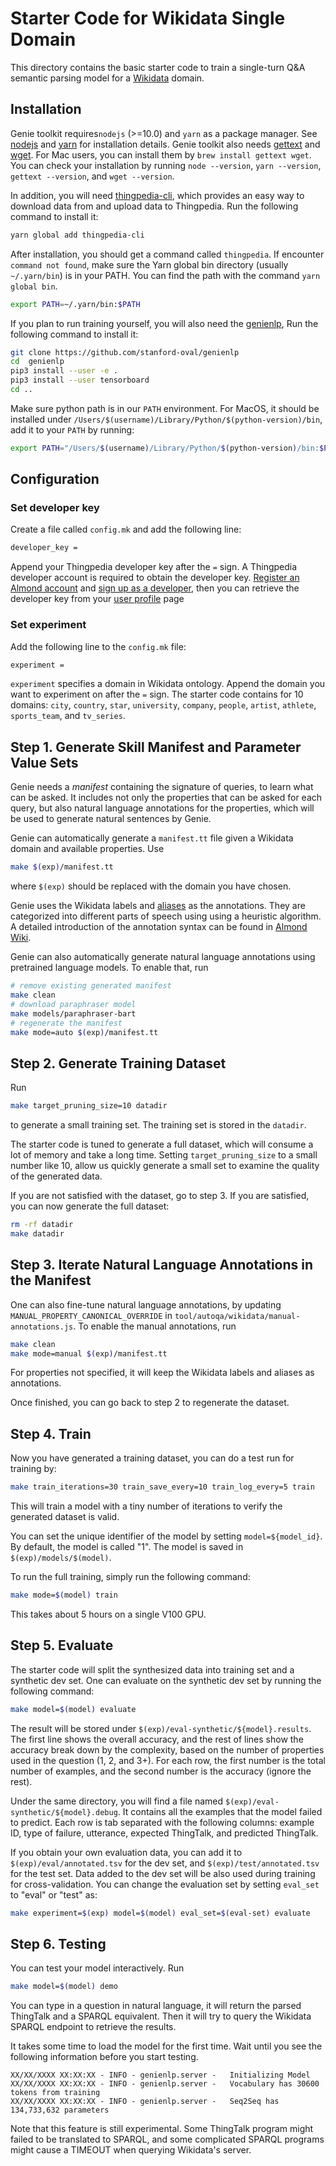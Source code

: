 # Starter Code for Wikidata Single Domain

This directory contains the basic starter code to train a single-turn
Q\&A semantic parsing model for a [Wikidata](https://wikidata.org) domain.

## Installation
Genie toolkit requires`nodejs` (>=10.0) and `yarn` as a package manager. 
See [nodejs](https://nodejs.org/en/download/) and [yarn](https://classic.yarnpkg.com/en/docs/install/) for installation details. 
Genie toolkit also needs [gettext](https://www.gnu.org/software/gettext/) and [wget](https://www.gnu.org/software/wget/). 
For Mac users, you can install them by `brew install gettext wget`. 
You can check your installation by running `node --version`, `yarn --version`, `gettext --version`, and `wget --version`.

In addition, you will need [thingpedia-cli](https://github.com/stanford-oval/thingpedia-cli),
which provides an easy way to download data from and upload data to Thingpedia. 
Run the following command to install it: 
```bash
yarn global add thingpedia-cli
```

After installation, you should get a command called `thingpedia`.
If encounter `command not found`, make sure the Yarn global bin directory
(usually `~/.yarn/bin`) is in your PATH. You can find the path with the command
`yarn global bin`.

```bash
export PATH=~/.yarn/bin:$PATH
```

If you plan to run training yourself, you will also need the [genienlp](),
Run the following command to install it:
```bash
git clone https://github.com/stanford-oval/genienlp
cd  genienlp
pip3 install --user -e .
pip3 install --user tensorboard
cd ..

```
Make sure python path is in our `PATH` environment. 
For MacOS, it should be installed under `/Users/$(username)/Library/Python/$(python-version)/bin`,
add it to your `PATH` by running:
```bash
export PATH="/Users/$(username)/Library/Python/$(python-version)/bin:$PATH"
```

## Configuration

### Set developer key
Create a file called `config.mk`  and add the following line:
```bash
developer_key = 
```
Append your Thingpedia developer key after the `=` sign. 
A Thingpedia developer account is required to obtain the developer key. 
[Register an Almond account](https://almond.stanford.edu/user/register) 
and [sign up as a developer](https://almond.stanford.edu/user/request-developer), 
then you can retrieve the developer key 
from your [user profile](https://almond.stanford.edu/user/profile) page

### Set experiment
Add the following line to the `config.mk` file:
```bash
experiment =
``` 
`experiment` specifies a domain in Wikidata ontology. 
Append the domain you want to experiment on after the `=` sign.
The starter code contains for 10 domains: `city`, `country`, `star`, `university`, `company`,
`people`, `artist`, `athlete`, `sports_team`, and `tv_series`.

## Step 1. Generate Skill Manifest and Parameter Value Sets
Genie needs a _manifest_ containing the signature of queries, to learn what can be asked. 
It includes not only the properties that can be asked for each query, but also 
natural language annotations for the properties, which will be used to generate natural sentences by Genie. 

Genie can automatically generate a `manifest.tt` file given a Wikidata domain and available properties. 
Use 
```bash
make $(exp)/manifest.tt
```
where `$(exp)` should be replaced with the domain you have chosen. 

Genie uses the Wikidata labels and [aliases](https://www.wikidata.org/wiki/Help:Aliases/en) 
as the annotations. They are categorized into different parts of speech using using a heuristic algorithm. 
A detailed introduction of the annotation syntax can be 
found in [Almond Wiki](https://wiki.almond.stanford.edu/genie/annotations).

Genie can also automatically generate natural language annotations using pretrained language models. 
To enable that, run 
```bash
# remove existing generated manifest
make clean 
# download paraphraser model
make models/paraphraser-bart
# regenerate the manifest 
make mode=auto $(exp)/manifest.tt 
```

## Step 2. Generate Training Dataset
Run
```bash
make target_pruning_size=10 datadir
```
to generate a small training set. The training set is stored in the `datadir`.

The starter code is tuned to generate a full dataset, which will consume a lot of memory and take a long time.
Setting `target_pruning_size` to a small number like 10, allow us quickly generate a small set to examine
the quality of the generated data. 

If you are not satisfied with the dataset, go to step 3.
If you are satisfied, you can now generate the full dataset:
```bash
rm -rf datadir
make datadir
``` 

## Step 3. Iterate Natural Language Annotations in the Manifest
One can also fine-tune natural language annotations, by updating `MANUAL_PROPERTY_CANONICAL_OVERRIDE` in 
`tool/autoqa/wikidata/manual-annotations.js`. To enable the manual annotations, run 
```bash
make clean
make mode=manual $(exp)/manifest.tt
```
For properties not specified, it will keep the Wikidata labels and aliases as annotations. 

Once finished, you can go back to step 2 to regenerate the dataset. 

## Step 4. Train
Now you have generated a training dataset, you can do a test run for training by:
```bash
make train_iterations=30 train_save_every=10 train_log_every=5 train
```
This will train a model with a tiny number of iterations to verify the generated dataset is valid. 

You can set the unique identifier of the model by setting `model=${model_id}`. By default, the model is called "1". 
The model is saved in `$(exp)/models/$(model)`.

To run the full training, simply run the following command:
```bash
make mode=$(model) train
```
This takes about 5 hours on a single V100 GPU.

## Step 5. Evaluate
The starter code will split the synthesized data into training set and a synthetic dev set. 
One can evaluate on the synthetic dev set by running the following command: 
```bash
make model=$(model) evaluate
```
The result will be stored under `$(exp)/eval-synthetic/${model}.results`. 
The first line shows the overall accuracy, and the rest of lines show the accuracy 
break down by the complexity, based on the number of properties used in the question (1, 2, and 3+).
For each row, the first number is the total number of examples, and the second number 
is the accuracy (ignore the rest).

Under the same directory, you will find a file named `$(exp)/eval-synthetic/${model}.debug`. 
It contains all the examples that the model failed to predict. 
Each row is tab separated with the following columns: example ID, type of failure, utterance,
expected ThingTalk, and predicted ThingTalk.

If you obtain your own evaluation data, you can add it to `$(exp)/eval/annotated.tsv` for the dev set,
and `$(exp)/test/annotated.tsv` for the test set. 
Data added to the dev set will be also used during training for cross-validation.
You can change the evaluation set
by setting `eval_set` to "eval" or "test" as:
```bash
make experiment=$(exp) model=$(model) eval_set=$(eval-set) evaluate
```


## Step 6. Testing 
You can test your model interactively. Run
```bash
make model=$(model) demo
```
You can type in a question in natural language, it will return the parsed ThingTalk and a SPARQL equivalent. 
Then it will try to query the Wikidata SPARQL endpoint to retrieve the results. 

It takes some time to load the model for the first time. Wait until you see the following information before you 
start testing. 
```
XX/XX/XXXX XX:XX:XX - INFO - genienlp.server -   Initializing Model
XX/XX/XXXX XX:XX:XX - INFO - genienlp.server -   Vocabulary has 30600 tokens from training
XX/XX/XXXX XX:XX:XX - INFO - genienlp.server -   Seq2Seq has 134,733,632 parameters
``` 

Note that this feature is still experimental. Some ThingTalk program might failed to be translated to SPARQL, 
and some complicated SPARQL programs might cause a TIMEOUT when querying Wikidata's server. 
